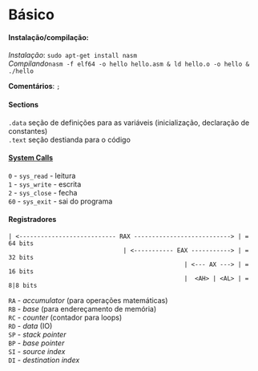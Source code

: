 # Básico

#### Instalação/compilação:  
*Instalação*: ```sudo apt-get install nasm```  
*Compilando*```nasm -f elf64 -o hello hello.asm & ld hello.o -o hello & ./hello```

**Comentários**: ```;```  

#### Sections  
```.data``` seção de definições para as variáveis (inicialização, declaração de constantes)  
```.text``` seção destianda para o código

#### [System Calls](https://x64.syscall.sh/)
```0``` - ```sys_read``` - leitura  
```1``` - ```sys_write``` - escrita  
```2``` - ```sys_close``` - fecha  
```60``` - ```sys_exit``` - sai do programa  

#### Registradores

```
| <--------------------------- RAX ---------------------------> | =  64 bits
                                | <----------- EAX -----------> | =  32 bits
                                                 | <--- AX ---> | =  16 bits
                                                 |  <AH> | <AL> | = 8|8 bits 
```

```RA``` - *accumulator* (para operações matemáticas)  
```RB``` - *base* (para endereçamento de memória)  
```RC``` - *counter* (contador para loops)  
```RD``` - *data* (IO)  
```SP``` - *stack pointer*  
```BP``` - *base pointer*  
```SI``` - *source index*  
```DI``` - *destination index*  


